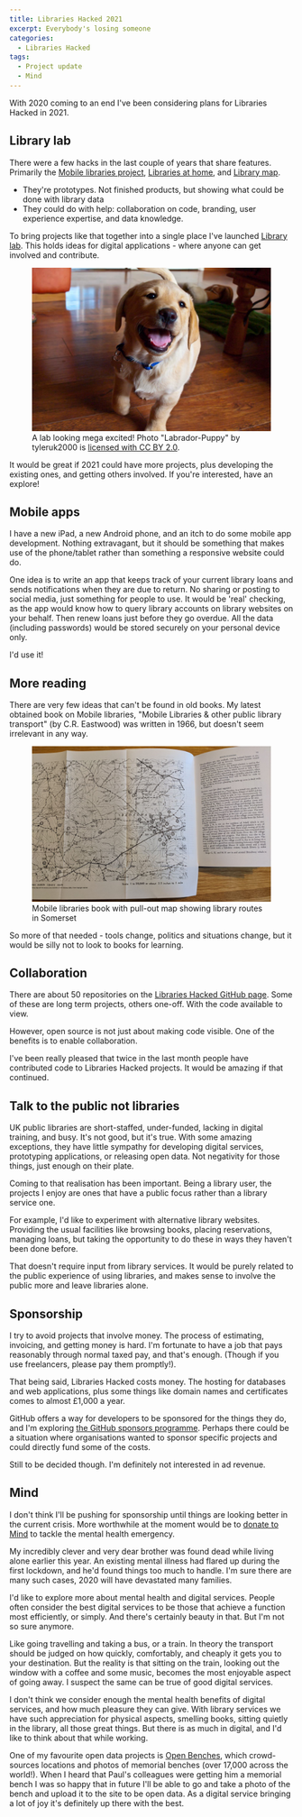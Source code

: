 ```yaml
---
title: Libraries Hacked 2021
excerpt: Everybody's losing someone
categories:
  - Libraries Hacked
tags:
  - Project update
  - Mind
---
```


With 2020 coming to an end I've been considering plans for Libraries Hacked in 2021.

## Library lab

There were a few hacks in the last couple of years that share features. Primarily the [Mobile libraries project](https://www.mobilelibraries.org/), [Libraries at home](https://www.librariesathome.co.uk/), and [Library map](https://www.librarymap.co.uk/). 

* They're prototypes. Not finished products, but showing what could be done with library data
* They could do with help: collaboration on code, branding, user experience expertise, and data knowledge.

To bring projects like that together into a single place I've launched [Library lab](https://www.librarylab.uk/). This holds ideas for digital applications - where anyone can get involved and contribute.

<figure>
  <img src="https://raw.githubusercontent.com/LibrariesHacked/librarylab/master/assets/images/homepage-lab.jpg" alt="A labrador looking mega excited!"/>
  <figcaption>A lab looking mega excited! Photo "Labrador-Puppy" by tyleruk2000 is <a href="https://creativecommons.org/licenses/by/2.0/">licensed with CC BY 2.0</a>.</figcaption>
</figure>

It would be great if 2021 could have more projects, plus developing the existing ones, and getting others involved. If you're interested, have an explore!

## Mobile apps

I have a new iPad, a new Android phone, and an itch to do some mobile app development. Nothing extravagant, but it should be something that makes use of the phone/tablet rather than something a responsive website could do.

One idea is to write an app that keeps track of your current library loans and sends notifications when they are due to return. No sharing or posting to social media, just something for people to use. It would be 'real' checking, as the app would know how to query library accounts on library websites on your behalf. Then renew loans just before they go overdue. All the data (including passwords) would be stored securely on your personal device only.

I'd use it!

## More reading

There are very few ideas that can't be found in old books. My latest obtained book on Mobile libraries, "Mobile Libraries & other public library transport" (by C.R. Eastwood) was written in 1966, but doesn't seem irrelevant in any way.

<figure>
  <img src="https://raw.githubusercontent.com/LibrariesHacked/librarieshacked.github.io/master/images/2020-11-20-mobile-libraries.jpg" alt="Mobile libraries book opened at the pull-out map pages"/>
  <figcaption>Mobile libraries book with pull-out map showing library routes in Somerset</figcaption>
</figure>

So more of that needed - tools change, politics and situations change, but it would be silly not to look to books for learning.

## Collaboration

There are about 50 repositories on the [Libraries Hacked GitHub page](https://github.com/librarieshacked). Some of these are long term projects, others one-off. With the code available to view.

However, open source is not just about making code visible. One of the benefits is to enable collaboration.

I've been really pleased that twice in the last month people have contributed code to Libraries Hacked projects. It would be amazing if that continued.

## Talk to the public not libraries

UK public libraries are short-staffed, under-funded, lacking in digital training, and busy. It's not good, but it's true. With some amazing exceptions, they have little sympathy for developing digital services, prototyping applications, or releasing open data. Not negativity for those things, just enough on their plate.

Coming to that realisation has been important. Being a library user, the projects I enjoy are ones that have a public focus rather than a library service one.

For example, I'd like to experiment with alternative library websites. Providing the usual facilities like browsing books, placing reservations, managing loans, but taking the opportunity to do these in ways they haven't been done before.

That doesn't require input from library services. It would be purely related to the public experience of using libraries, and makes sense to involve the public more and leave libraries alone.

## Sponsorship

I try to avoid projects that involve money. The process of estimating, invoicing, and getting money is hard. I'm fortunate to have a job that pays reasonably through normal taxed pay, and that's enough. (Though if you use freelancers, please pay them promptly!).

That being said, Libraries Hacked costs money. The hosting for databases and web applications, plus some things like domain names and certificates comes to almost £1,000 a year. 

GitHub offers a way for developers to be sponsored for the things they do, and I'm exploring [the GitHub sponsors programme](https://github.com/sponsors). Perhaps there could be a situation where organisations wanted to sponsor specific projects and could directly fund some of the costs.

Still to be decided though. I'm definitely not interested in ad revenue.

## Mind

I don't think I'll be pushing for sponsorship until things are looking better in the current crisis. More worthwhile at the moment would be to [donate to Mind](https://www.mind.org.uk/donate/) to tackle the mental health emergency.

My incredibly clever and very dear brother was found dead while living alone earlier this year. An existing mental illness had flared up during the first lockdown, and he'd found things too much to handle. I'm sure there are many such cases, 2020 will have devastated many families.

I'd like to explore more about mental health and digital services. People often consider the best digital services to be those that achieve a function most efficiently, or simply. And there's certainly beauty in that. But I'm not so sure anymore.

Like going travelling and taking a bus, or a train. In theory the transport should be judged on how quickly, comfortably, and cheaply it gets you to your destination. But the reality is that sitting on the train, looking out the window with a coffee and some music, becomes the most enjoyable aspect of going away. I suspect the same can be true of good digital services.

I don't think we consider enough the mental health benefits of digital services, and how much pleasure they can give. With library services we have such appreciation for physical aspects, smelling books, sitting quietly in the library, all those great things. But there is as much in digital, and I'd like to think about that while working.

One of my favourite open data projects is [Open Benches](https://openbenches.org/), which crowd-sources locations and photos of memorial benches (over 17,000 across the world!). When I heard that Paul's colleagues were getting him a memorial bench I was so happy that in future I'll be able to go and take a photo of the bench and upload it to the site to be open data. As a digital service bringing a lot of joy it's definitely up there with the best.
